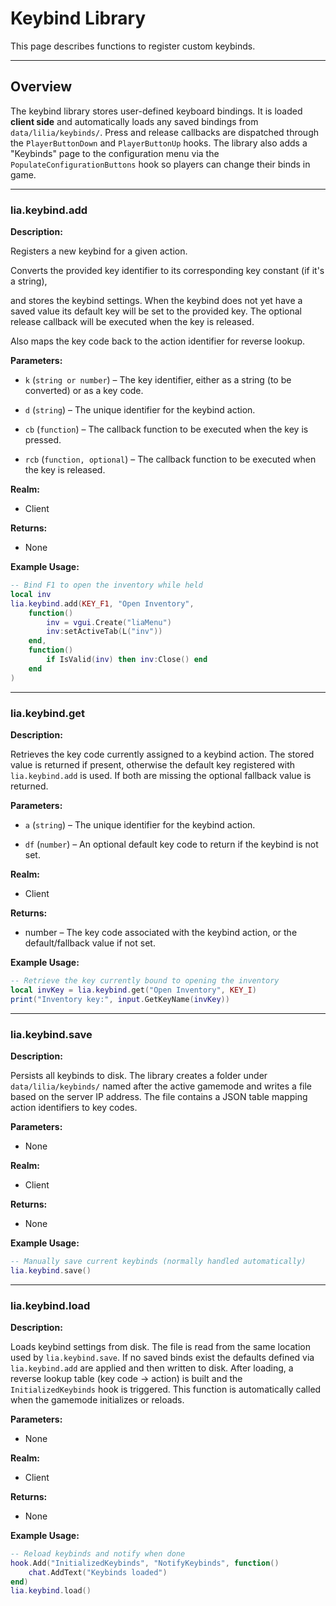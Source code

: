 # Keybind Library

This page describes functions to register custom keybinds.

---

## Overview

The keybind library stores user-defined keyboard bindings. It is loaded **client side** and automatically loads any saved bindings from `data/lilia/keybinds/`. Press and release callbacks are dispatched through the `PlayerButtonDown` and `PlayerButtonUp` hooks. The library also adds a "Keybinds" page to the configuration menu via the `PopulateConfigurationButtons` hook so players can change their binds in game.

---

### lia.keybind.add

**Description:**

Registers a new keybind for a given action.

Converts the provided key identifier to its corresponding key constant (if it's a string),

and stores the keybind settings. When the keybind does not yet have a saved value its
default key will be set to the provided key.  The optional release callback will be executed
when the key is released.

Also maps the key code back to the action identifier for reverse lookup.

**Parameters:**

* `k` (`string or number`) – The key identifier, either as a string (to be converted) or as a key code.


* `d` (`string`) – The unique identifier for the keybind action.


* `cb` (`function`) – The callback function to be executed when the key is pressed.


* `rcb` (`function, optional`) – The callback function to be executed when the key is released.


**Realm:**

* Client


**Returns:**

* None


**Example Usage:**

```lua
-- Bind F1 to open the inventory while held
local inv
lia.keybind.add(KEY_F1, "Open Inventory",
    function()
        inv = vgui.Create("liaMenu")
        inv:setActiveTab(L("inv"))
    end,
    function()
        if IsValid(inv) then inv:Close() end
    end
)
```

---

### lia.keybind.get

**Description:**

Retrieves the key code currently assigned to a keybind action.  The stored value
is returned if present, otherwise the default key registered with `lia.keybind.add`
is used.  If both are missing the optional fallback value is returned.

**Parameters:**

* `a` (`string`) – The unique identifier for the keybind action.


* `df` (`number`) – An optional default key code to return if the keybind is not set.


**Realm:**

* Client


**Returns:**

* number – The key code associated with the keybind action, or the default/fallback value if not set.


**Example Usage:**

```lua
-- Retrieve the key currently bound to opening the inventory
local invKey = lia.keybind.get("Open Inventory", KEY_I)
print("Inventory key:", input.GetKeyName(invKey))
```

---

### lia.keybind.save

**Description:**

Persists all keybinds to disk. The library creates a folder under
`data/lilia/keybinds/` named after the active gamemode and writes a file based on
the server IP address.  The file contains a JSON table mapping action identifiers
to key codes.

**Parameters:**

* None


**Realm:**

* Client


**Returns:**

* None


**Example Usage:**

```lua
-- Manually save current keybinds (normally handled automatically)
lia.keybind.save()
```

---

### lia.keybind.load

**Description:**

Loads keybind settings from disk.  The file is read from the same location used
by `lia.keybind.save`.  If no saved binds exist the defaults defined via
`lia.keybind.add` are applied and then written to disk.  After loading, a reverse
lookup table (key code → action) is built and the `InitializedKeybinds` hook is
triggered.
This function is automatically called when the gamemode initializes or reloads.

**Parameters:**

* None


**Realm:**

* Client


**Returns:**

* None


**Example Usage:**

```lua
-- Reload keybinds and notify when done
hook.Add("InitializedKeybinds", "NotifyKeybinds", function()
    chat.AddText("Keybinds loaded")
end)
lia.keybind.load()
```
